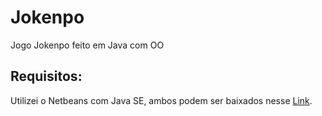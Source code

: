 # Jokenpo
Jogo Jokenpo feito em Java com OO

## Requisitos:
Utilizei o Netbeans com Java SE, ambos podem ser baixados nesse [Link](http://www.oracle.com/technetwork/java/javase/downloads/index.html).
